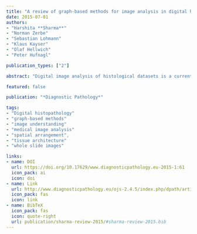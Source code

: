 ```yaml
---
title: "A review of graph-based methods for image analysis in digital histopathology"
date: 2015-07-01
authors: 
- "Harshita **Sharma**"
- "Norman Zerbe"
- "Sebastian Lohmann"
- "Klaus Kayser"
- "Olaf Hellwich"
- "Peter Hufnagl"

publication_types: ["2"]

abstract: "Digital image analysis of histological datasets is a currently expanding field of research. With different stains, magnifications and types of tissues, histological images are inherently complex in nature and contain a wide variety of visual information. Several image analysis techniques are being explored in this direction. However, graph-based methods are gaining most popularity, as these methods can describe tissue architecture and provide adequate numeric information for subsequent computer-based analysis. Graphs have the ability to represent spatial arrangements and neighborhood relationships of different tissue components, which are essential characteristics observed visually by pathologists during investigation of specimens. In this paper, we present a comprehensive review of the graph-based methods explored so far in digital histopathology. We also discuss the current limitations and suggest future directions in graph-based tissue image analysis."

featured: false

publication: "*Diagnostic Pathology*"

tags: 
- "Digital histopathology"
- "graph-based methods"
- "image understanding"
- "medical image analysis" 
- "spatial arrangement", 
- "tissue architecture"
- "whole slide images"

links:
- name: DOI
  url: https://doi.org/10.17629/www.diagnosticpathology.eu-2015-1:61
  icon_pack: ai
  icon: doi
- name: Link
  url: http://www.diagnosticpathology.eu/ojs-2.4.5/index.php/dpath/article/view/61
  icon_pack: fas
  icon: link
- name: BibTeX
  icon_pack: fas
  icon: quote-right
  url: publication/sharma-review-2015/#sharma-review-2015.bib
---
```


